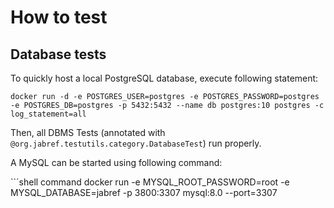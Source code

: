# How to test

## Database tests

To quickly host a local PostgreSQL database, execute following statement:

```shell command
docker run -d -e POSTGRES_USER=postgres -e POSTGRES_PASSWORD=postgres -e POSTGRES_DB=postgres -p 5432:5432 --name db postgres:10 postgres -c log_statement=all
```

Then, all DBMS Tests (annotated with `@org.jabref.testutils.category.DatabaseTest`) run properly.

A MySQL can be started using following command:

``´shell command
docker run -e MYSQL_ROOT_PASSWORD=root -e MYSQL_DATABASE=jabref -p 3800:3307 mysql:8.0 --port=3307
```
